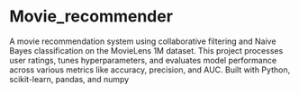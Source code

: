# Movie_recommender
A movie recommendation system using collaborative filtering and Naive Bayes classification on the MovieLens 1M dataset. This project processes user ratings, tunes hyperparameters, and evaluates model performance across various metrics like accuracy, precision, and AUC. Built with Python, scikit-learn, pandas, and numpy
